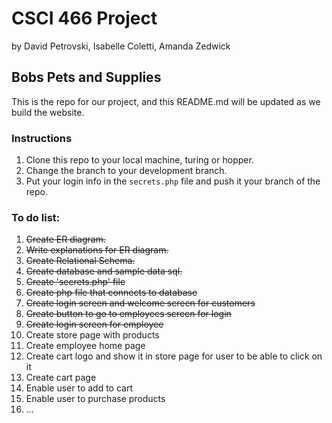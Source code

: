 # CSCI 466 Project
by David Petrovski, Isabelle Coletti, Amanda Zedwick

## Bobs Pets and Supplies

This is the repo for our project, and this README.md will be updated as we build the website.

### Instructions
1. Clone this repo to your local machine, turing or hopper.
2. Change the branch to your development branch.
3. Put your login info in the `secrets.php` file and push it your branch of the repo.


### To do list:
1.  ~~Create ER diagram.~~
2. ~~Write explanations for ER diagram.~~
3. ~~Create Relational Schema.~~
4. ~~Create database and sample data sql.~~
5. ~~Create 'secrets.php' file~~
6. ~~Create php file that connects to database~~
7. ~~Create login screen and welcome screen for customers~~
8. ~~Create button to go to employees screen for login~~
9. ~~Create login screen for employee~~
10. Create store page with products
11. Create employee home page
12. Create cart logo and show it in store page for user to be able to click on it
13. Create cart page
14. Enable user to add to cart
15. Enable user to purchase products
16. ...
